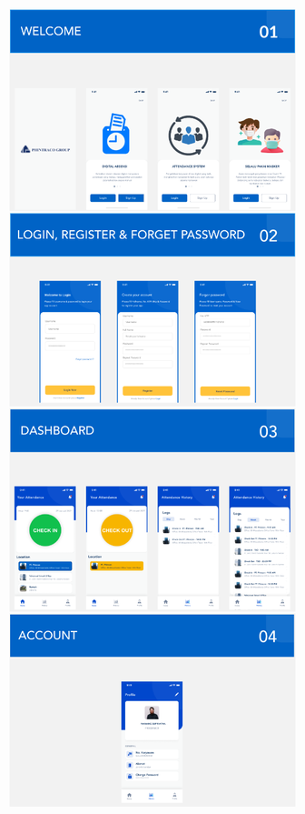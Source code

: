![alt text](https://github.com/Hery21/assignment-phincon-backend/blob/main/Welcome.png)
![alt text](https://github.com/Hery21/assignment-phincon-backend/blob/main/Login%2C%20Register%2C%20and%20Forget%20Password.png)
![alt text](https://github.com/Hery21/assignment-phincon-backend/blob/main/Dashboard.png)
![alt text](https://github.com/Hery21/assignment-phincon-backend/blob/main/Account.png)
